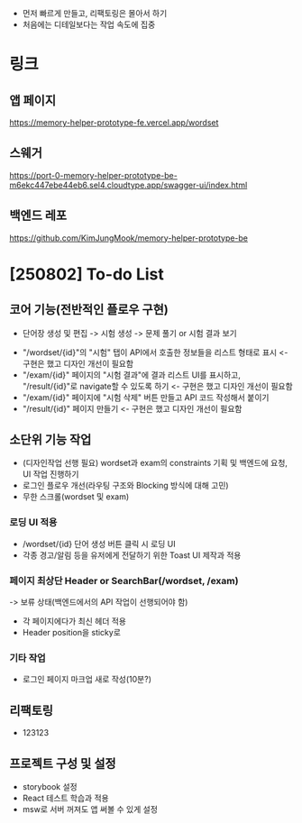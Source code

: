 - 먼저 빠르게 만들고, 리팩토링은 몰아서 하기
- 처음에는 디테일보다는 작업 속도에 집중

# 링크

## 앱 페이지

https://memory-helper-prototype-fe.vercel.app/wordset

## 스웨거

https://port-0-memory-helper-prototype-be-m6ekc447ebe44eb6.sel4.cloudtype.app/swagger-ui/index.html

## 백엔드 레포

https://github.com/KimJungMook/memory-helper-prototype-be

# [250802] To-do List

## 코어 기능(전반적인 플로우 구현)

* 단어장 생성 및 편집 -> 시험 생성 -> 문제 풀기 or 시험 결과 보기

- "/wordset/{id}"의 "시험" 탭이 API에서 호출한 정보들을 리스트 형태로 표시 <- 구현은 했고 디자인 개선이 필요함
- "/exam/{id}" 페이지의 "시험 결과"에 결과 리스트 UI를 표시하고, "/result/{id}"로 navigate할 수 있도록 하기 <- 구현은 했고 디자인 개선이 필요함
- "/exam/{id}" 페이지에 "시험 삭제" 버튼 만들고 API 코드 작성해서 붙이기
- "/result/{id}" 페이지 만들기 <- 구현은 했고 디자인 개선이 필요함

## 소단위 기능 작업

- (디자인작업 선행 필요) wordset과 exam의 constraints 기획 및 백엔드에 요청, UI 작업 진행하기
- 로그인 플로우 개선(라우팅 구조와 Blocking 방식에 대해 고민)
- 무한 스크롤(wordset 및 exam)

### 로딩 UI 적용

- /wordset/{id} 단어 생성 버튼 클릭 시 로딩 UI
- 각종 경고/알림 등을 유저에게 전달하기 위한 Toast UI 제작과 적용

### 페이지 최상단 Header or SearchBar(/wordset, /exam)

 -> 보류 상태(백엔드에서의 API 작업이 선행되어야 함)

- 각 페이지에다가 최신 헤더 적용
- Header position을 sticky로

### 기타 작업

- 로그인 페이지 마크업 새로 작성(10분?)

## 리팩토링

- 123123

## 프로젝트 구성 및 설정

- storybook 설정
- React 테스트 학습과 적용
- msw로 서버 꺼져도 앱 써볼 수 있게 설정
